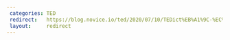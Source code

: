 ```yaml
---
 categories: TED
 redirect:   https://blog.novice.io/ted/2020/07/10/TEDict%EB%A1%9C-%EC%98%81%EC%96%B4-%EA%B3%B5%EB%B6%80%ED%95%98%EA%B8%B0.html
 layout:     redirect
---
```

